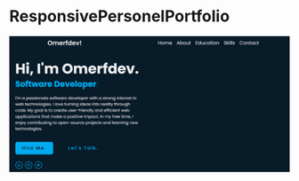 # ResponsivePersonelPortfolio
![Açıklama](https://github.com/omerfdev/ResponsivePersonelPortfolio/blob/master/Opera%20Snapshot_2024-02-19_181457_index.html.png)
